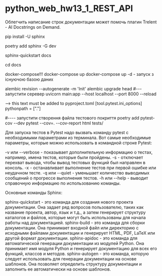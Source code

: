 # python_web_hw13_1_REST_API


Облегчить написание строк документации может помочь плагин Trelent - AI Docstrings on Demand. 

 pip install -U sphinx

 poetry add sphinx -G dev

sphinx-quickstart docs

cd docs

docker-compose!!!
docker-compose up
docker-compose up -d - запуск з існуючою базою даних


alembic revision --autogenerate -m 'Init'
alembic upgrade head
#--- запустити серевер
uvicorn main:app --host localhost --port 8000 --reload

--> this text must be added to pyproject.toml
[tool.pytest.ini_options]
pythonpath = ["."]

#---- запустити створення файла тестового покриття
poetry add pytest-cov --dev
pytest --cov=. --cov-report html tests/  


Для запуска тестов в Pytest надо вызвать команду pytest с необходимыми параметрами из терминала. Вот самые необходимые параметры, которые можно использовать в командной строке Pytest:

-v или --verbose - показывает дополнительную информацию о тестах, например, имена тестов, которые были пройдены.
-s - отключает перехват вывода, чтобы вывод тестовых функций был направлен в консоль.
-x - останавливает выполнение тестов при первой ошибке или неудачном тесте.
-q или --quiet - уменьшает количество выводимых сообщений о прогрессе выполнения тестов.
-h или --help - выводит справочную информацию по использованию команды.

 Основные команды Sphinx:

sphinx-quickstart - это команда для создания нового проекта документации. Она задает ряд вопросов пользователю, таких как название проекта, автор, язык и т.д., а затем генерирует структуру каталогов и файлов, которые могут быть использованы для начала работы над документацией.
sphinx-build - это команда для сборки документации. Она принимает входной файл или директорию с исходными файлами документации и генерирует HTML, PDF, LaTeX или другой формат документации.
sphinx-apidoc - это команда для автоматической генерации документации из модулей Python. Она принимает имя модуля Python и генерирует документацию для всех его функций, классов и методов.
sphinx-autogen - это команда, которую следует использовать для генерации документации на основе шаблонов. Она позволяет определить структуру документации и заполнить ее автоматически на основе шаблонов.




